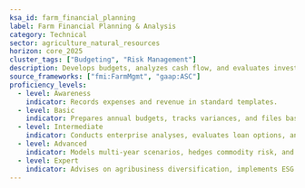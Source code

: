 ```yaml
---
ksa_id: farm_financial_planning
label: Farm Financial Planning & Analysis
category: Technical
sector: agriculture_natural_resources
horizon: core_2025
cluster_tags: ["Budgeting", "Risk Management"]
description: Develops budgets, analyzes cash flow, and evaluates investment or risk-management strategies to ensure farm profitability and sustainability.
source_frameworks: ["fmi:FarmMgmt", "gaap:ASC"]
proficiency_levels:
  - level: Awareness
    indicator: Records expenses and revenue in standard templates.
  - level: Basic
    indicator: Prepares annual budgets, tracks variances, and files basic tax forms.
  - level: Intermediate
    indicator: Conducts enterprise analyses, evaluates loan options, and uses crop-insurance tools.
  - level: Advanced
    indicator: Models multi-year scenarios, hedges commodity risk, and optimizes capital structure.
  - level: Expert
    indicator: Advises on agribusiness diversification, implements ESG finance, and guides intergenerational succession planning.
---
```

